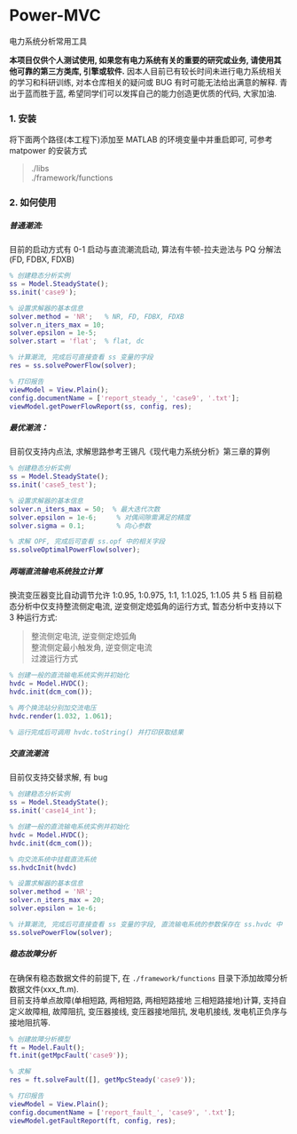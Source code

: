 # Power-MVC
电力系统分析常用工具

**本项目仅供个人测试使用, 如果您有电力系统有关的重要的研究或业务, 请使用其他可靠的第三方类库, 引擎或软件.**
因本人目前已有较长时间未进行电力系统相关的学习和科研训练, 对本仓库相关的疑问或 BUG 有时可能无法给出满意的解释.
青出于蓝而胜于蓝, 希望同学们可以发挥自己的能力创造更优质的代码, 大家加油.

### 1. 安装

将下面两个路径(本工程下)添加至 MATLAB 的环境变量中并重启即可, 可参考 matpower 的安装方式

> ./libs  
> ./framework/functions

### 2. 如何使用

##### 普通潮流:

目前的启动方式有 0-1 启动与直流潮流启动, 算法有牛顿-拉夫逊法与 PQ 分解法(FD, FDBX, FDXB)

``` matlab
% 创建稳态分析实例
ss = Model.SteadyState();
ss.init('case9');

% 设置求解器的基本信息
solver.method = 'NR';   % NR, FD, FDBX, FDXB
solver.n_iters_max = 10;
solver.epsilon = 1e-5;
solver.start = 'flat';  % flat, dc

% 计算潮流, 完成后可直接查看 ss 变量的字段
res = ss.solvePowerFlow(solver);

% 打印报告
viewModel = View.Plain();
config.documentName = ['report_steady_', 'case9', '.txt'];
viewModel.getPowerFlowReport(ss, config, res);
```

##### 最优潮流：

目前仅支持内点法, 求解思路参考王锡凡《现代电力系统分析》第三章的算例

``` matlab
% 创建稳态分析实例
ss = Model.SteadyState();
ss.init('case5_test');

% 设置求解器的基本信息
solver.n_iters_max = 50;  % 最大迭代次数
solver.epsilon = 1e-6;     % 对偶间隙需满足的精度
solver.sigma = 0.1;        % 向心参数

% 求解 OPF, 完成后可查看 ss.opf 中的相关字段
ss.solveOptimalPowerFlow(solver);
```

##### 两端直流输电系统独立计算

换流变压器变比自动调节允许 1:0.95, 1:0.975, 1:1, 1:1.025, 1:1.05 共 5 档
目前稳态分析中仅支持整流侧定电流, 逆变侧定熄弧角的运行方式, 暂态分析中支持以下 3 种运行方式:

> 整流侧定电流, 逆变侧定熄弧角  
> 整流侧定最小触发角, 逆变侧定电流  
> 过渡运行方式

``` matlab
% 创建一般的直流输电系统实例并初始化
hvdc = Model.HVDC();
hvdc.init(dcm_com());

% 两个换流站分别加交流电压
hvdc.render(1.032, 1.061);

% 运行完成后可调用 hvdc.toString() 并打印获取结果
```

##### 交直流潮流

目前仅支持交替求解, 有 bug

``` matlab
% 创建稳态分析实例
ss = Model.SteadyState();
ss.init('case14_int');

% 创建一般的直流输电系统实例并初始化
hvdc = Model.HVDC();
hvdc.init(dcm_com());

% 向交流系统中挂载直流系统
ss.hvdcInit(hvdc)

% 设置求解器的基本信息
solver.method = 'NR';
solver.n_iters_max = 20;
solver.epsilon = 1e-6;

% 计算潮流, 完成后可直接查看 ss 变量的字段, 直流输电系统的参数保存在 ss.hvdc 中
ss.solvePowerFlow(solver);
```

##### 稳态故障分析

在确保有稳态数据文件的前提下, 在 `./framework/functions` 目录下添加故障分析数据文件(xxx_ft.m).  
目前支持单点故障(单相短路, 两相短路, 两相短路接地 三相短路接地)计算, 支持自定义故障相, 故障阻抗, 变压器接线, 变压器接地阻抗, 发电机接线, 发电机正负序与接地阻抗等.

```matlab
% 创建故障分析模型
ft = Model.Fault();
ft.init(getMpcFault('case9'));

% 求解
res = ft.solveFault([], getMpcSteady('case9'));

% 打印报告
viewModel = View.Plain();
config.documentName = ['report_fault_', 'case9', '.txt'];
viewModel.getFaultReport(ft, config, res);
```
